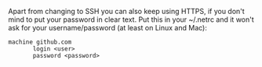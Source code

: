 Apart from changing to SSH you can also keep using HTTPS, if you don't mind to put your password in clear text. Put this in your ~/.netrc and it won't ask for your username/password (at least on Linux and Mac):

```
machine github.com
       login <user>
       password <password>
```